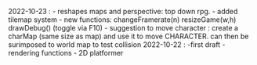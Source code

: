 2022-10-23 : 	- reshapes maps and perspective: top down rpg.
							- added tilemap system
							-	new functions: 	changeFramerate(n)
																resizeGame(w,h)
																drawDebug() (toggle via F10)
							- suggestion to move character : create a charMap (same size as map) and use it to move CHARACTER. can then be surimposed to world map to test collision
2022-10-22 : 	-first draft
							- rendering functions
							- 2D platformer
